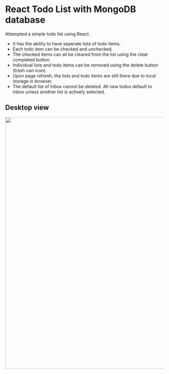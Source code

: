 # React Todo List with MongoDB database

Attempted a simple todo list using React. 
* It has the ability to have seperate lists of todo items. 
* Each todo item can be checked and unchecked. 
* The checked items can all be cleared from the list using the clear completed button.
* Individual lists and todo items can be removed using the delete button (trash can icon).
* Upon page refresh, the lists and todo items are still there due to local storage in browser. 
* The default list of Inbox cannot be deleted. All new todos default to inbox unless another list is actively selected. 

## Desktop view
<img src="./src/assets/ss_desktop2.png" width='800px' height='auto'>